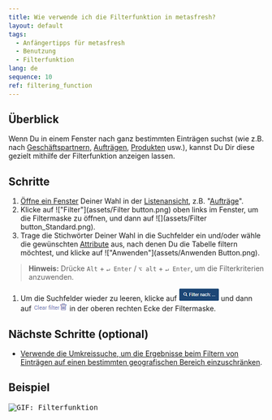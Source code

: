 ```yaml
---
title: Wie verwende ich die Filterfunktion in metasfresh?
layout: default
tags:
  - Anfängertipps für metasfresh
  - Benutzung
  - Filterfunktion
lang: de
sequence: 10
ref: filtering_function
---
```


## Überblick
Wenn Du in einem Fenster nach ganz bestimmten Einträgen suchst (wie z.B. nach [Geschäftspartnern](Neuer_Geschaeftspartner), [Aufträgen](Auftrag_erfassen), [Produkten](NeuesProdukt) usw.), kannst Du Dir diese gezielt mithilfe der Filterfunktion anzeigen lassen.

## Schritte
1. [Öffne ein Fenster](Menu) Deiner Wahl in der [Listenansicht](Ansichten#listenansicht), z.B. "[Aufträge](Menu)".
1. Klicke auf !["Filter"](assets/Filter button.png) oben links im Fenster, um die Filtermaske zu öffnen, und dann auf ![](assets/Filter button_Standard.png).
1. Trage die Stichwörter Deiner Wahl in die Suchfelder ein und/oder wähle die gewünschten [Attribute](Attribute_GP_hinzufuegen) aus, nach denen Du die Tabelle filtern möchtest, und klicke auf !["Anwenden"](assets/Anwenden Button.png).
 >**Hinweis:** Drücke `Alt` + `↵ Enter` / `⌥ alt` + `↵ Enter`, um die Filterkriterien anzuwenden.

1. Um die Suchfelder wieder zu leeren, klicke auf ![](assets/Filter_nach_X.png) und dann auf ![](assets/Clear_filter.png) in der oberen rechten Ecke der Filtermaske.

## Nächste Schritte (optional)
- [Verwende die Umkreissuche, um die Ergebnisse beim Filtern von Einträgen auf einen bestimmten geografischen Bereich einzuschränken](Umkreissuche_Geocoding).

## Beispiel
<kbd><img src="assets/Filtering function.gif" alt="GIF: Filterfunktion"></kbd>
